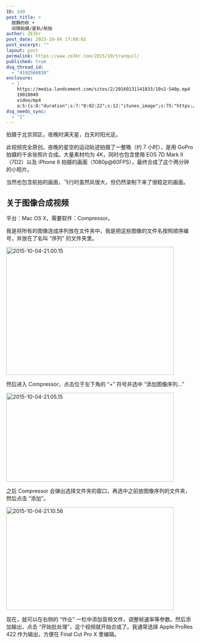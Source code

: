```yaml
---
ID: 249
post_title: >
  寂静的秋 •
  间隔拍摄/星轨/航拍
author: ZE3kr
post_date: 2015-10-04 17:00:02
post_excerpt: ""
layout: post
permalink: https://www.ze3kr.com/2015/10/tranquil/
published: true
dsq_thread_id:
  - "4192568830"
enclosure:
  - |
    https://media.landcement.com/sites/2/20160131141833/10v2-540p.mp4
    19010049
    video/mp4
    a:5:{s:8:"duration";s:7:"0:02:22";s:12:"itunes_image";s:75:"https://media.landcement.com/sites/2/20160131140824/2015-10-04-1200x675.jpg";s:5:"image";s:75:"https://media.landcement.com/sites/2/20160131140824/2015-10-04-1200x675.jpg";s:8:"webm_src";s:66:"https://media.landcement.com/sites/2/20160217111947/10v2-540p.webm";s:11:"webm_length";d:18142771;}
dsq_needs_sync:
  - "1"
---
```

拍摄于北京郊区，夜晚时满天星，白天时阳光足。

此视频完全原创。夜晚的星空的运动轨迹拍摄了一整晚（约 7 小时），是用 GoPro 拍摄的千余张照片合成。大量素材均为 4K，同时也包含使用 EOS 7D Mark II（7D2）以及 iPhone 6 拍摄的画面（1080p@60FPS），最终合成了这个两分钟的小短片。

当然也包含航拍的画面，飞行时虽然风很大，但仍然录制下来了很稳定的画面。
<h2>关于图像合成视频</h2>
平台：Mac OS X，需要软<!--more-->件：Compressor。

我是将所有的图像连成序列放在文件夹中，我是把这些图像的文件名按照顺序编号，并放在了名叫 “序列” 的文件夹里。

<a href="https://media.landcement.com/sites/2/20160131140853/2015-10-04-21.00.15.png" rel="attachment wp-att-894"><img class="aligncenter size-medium wp-image-894" src="https://media.landcement.com/sites/2/20160131140853/2015-10-04-21.00.15-450x344.png" alt="2015-10-04-21.00.15" width="450" height="344" /></a>

然后进入 Compressor，点击位于左下角的 “+” 符号并选中 “添加图像序列…”

<a href="https://media.landcement.com/sites/2/20160131140843/2015-10-04-21.05.15.png" rel="attachment wp-att-893"><img class="aligncenter size-medium wp-image-893" src="https://media.landcement.com/sites/2/20160131140843/2015-10-04-21.05.15-450x239.png" alt="2015-10-04-21.05.15" width="450" height="239" /></a>

之后 Compressor 会弹出选择文件夹的窗口，再选中之前放图像序列的文件夹，然后点击 “添加”。

<a href="https://media.landcement.com/sites/2/20160131140840/2015-10-04-21.10.56.png" rel="attachment wp-att-892"><img class="aligncenter size-medium wp-image-892" src="https://media.landcement.com/sites/2/20160131140840/2015-10-04-21.10.56-450x277.png" alt="2015-10-04-21.10.56" width="450" height="277" /></a>

现在，就可以在右侧的 “作业” 一栏中添加音频文件，调整帧速率等参数。然后添加输出，点击 “开始批处理”，这个视频就开始合成了。我通常选择 Apple ProRes 422 作为输出，方便在 Final Cut Pro X 里编辑。